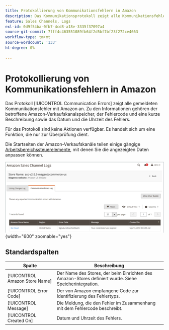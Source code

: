 ```yaml
---
title: Protokollierung von Kommunikationsfehlern in Amazon
description: Das Kommunikationsprotokoll zeigt alle Kommunikationsfehler zwischen Amazon und [!DNL Commerce] an.
feature: Sales Channels, Logs
exl-id: 0d9f54ba-0fb7-4cd8-a18e-3335f37097a4
source-git-commit: 7fff4c463551089fb64f2d5bf7bf23f272ce4663
workflow-type: tm+mt
source-wordcount: '133'
ht-degree: 0%

---
```


# Protokollierung von Kommunikationsfehlern in Amazon

Das Protokoll [!UICONTROL Communication Errors] zeigt alle gemeldeten Kommunikationsfehler mit Amazon an. Zu den Informationen gehören der betroffene Amazon-Verkaufskanalspeicher, der Fehlercode und eine kurze Beschreibung sowie das Datum und die Uhrzeit des Fehlers.

Für das Protokoll sind keine Aktionen verfügbar. Es handelt sich um eine Funktion, die nur zur Überprüfung dient.

Die Startseiten der Amazon-Verkaufskanäle teilen einige gängige [Arbeitsbereichssteuerelemente](./workspace-controls.md), mit denen Sie die angezeigten Daten anpassen können.

![Kommunikationsprotokoll](assets/amazon-comm-errors-log.png){width="600" zoomable="yes"}

## Standardspalten

| Spalte | Beschreibung |
|--------------------------------|-----------------------------------------------------------------------------------------------------------------------|
| [!UICONTROL Amazon Store Name] | Der Name des Stores, der beim Einrichten des Amazon-Stores definiert wurde. Siehe [Speicherintegration](./store-integration.md). |
| [!UICONTROL Error Code] | Der von Amazon empfangene Code zur Identifizierung des Fehlertyps. |
| [!UICONTROL Message] | Die Meldung, die den Fehler im Zusammenhang mit dem Fehlercode beschreibt. |
| [!UICONTROL Created On] | Datum und Uhrzeit des Fehlers. |
